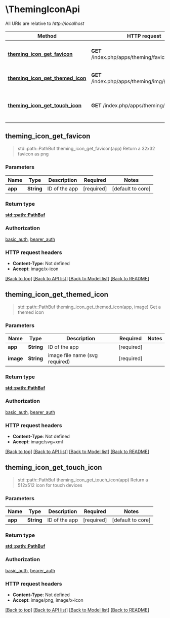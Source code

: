 # \ThemingIconApi

All URIs are relative to *http://localhost*

Method | HTTP request | Description
------------- | ------------- | -------------
[**theming_icon_get_favicon**](ThemingIconApi.md#theming_icon_get_favicon) | **GET** /index.php/apps/theming/favicon/{app} | Return a 32x32 favicon as png
[**theming_icon_get_themed_icon**](ThemingIconApi.md#theming_icon_get_themed_icon) | **GET** /index.php/apps/theming/img/{app}/{image} | Get a themed icon
[**theming_icon_get_touch_icon**](ThemingIconApi.md#theming_icon_get_touch_icon) | **GET** /index.php/apps/theming/icon/{app} | Return a 512x512 icon for touch devices



## theming_icon_get_favicon

> std::path::PathBuf theming_icon_get_favicon(app)
Return a 32x32 favicon as png

### Parameters


Name | Type | Description  | Required | Notes
------------- | ------------- | ------------- | ------------- | -------------
**app** | **String** | ID of the app | [required] |[default to core]

### Return type

[**std::path::PathBuf**](std::path::PathBuf.md)

### Authorization

[basic_auth](../README.md#basic_auth), [bearer_auth](../README.md#bearer_auth)

### HTTP request headers

- **Content-Type**: Not defined
- **Accept**: image/x-icon

[[Back to top]](#) [[Back to API list]](../README.md#documentation-for-api-endpoints) [[Back to Model list]](../README.md#documentation-for-models) [[Back to README]](../README.md)


## theming_icon_get_themed_icon

> std::path::PathBuf theming_icon_get_themed_icon(app, image)
Get a themed icon

### Parameters


Name | Type | Description  | Required | Notes
------------- | ------------- | ------------- | ------------- | -------------
**app** | **String** | ID of the app | [required] |
**image** | **String** | image file name (svg required) | [required] |

### Return type

[**std::path::PathBuf**](std::path::PathBuf.md)

### Authorization

[basic_auth](../README.md#basic_auth), [bearer_auth](../README.md#bearer_auth)

### HTTP request headers

- **Content-Type**: Not defined
- **Accept**: image/svg+xml

[[Back to top]](#) [[Back to API list]](../README.md#documentation-for-api-endpoints) [[Back to Model list]](../README.md#documentation-for-models) [[Back to README]](../README.md)


## theming_icon_get_touch_icon

> std::path::PathBuf theming_icon_get_touch_icon(app)
Return a 512x512 icon for touch devices

### Parameters


Name | Type | Description  | Required | Notes
------------- | ------------- | ------------- | ------------- | -------------
**app** | **String** | ID of the app | [required] |[default to core]

### Return type

[**std::path::PathBuf**](std::path::PathBuf.md)

### Authorization

[basic_auth](../README.md#basic_auth), [bearer_auth](../README.md#bearer_auth)

### HTTP request headers

- **Content-Type**: Not defined
- **Accept**: image/png, image/x-icon

[[Back to top]](#) [[Back to API list]](../README.md#documentation-for-api-endpoints) [[Back to Model list]](../README.md#documentation-for-models) [[Back to README]](../README.md)

